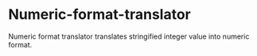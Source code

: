 # Numeric-format-translator
Numeric format translator translates stringified integer value into numeric format.
